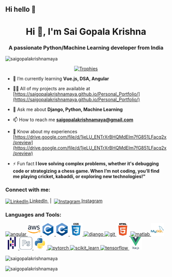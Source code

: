 ## Hi hello 👋

<!--
**SaiGopalaKrishnaMaya/SaiGopalaKrishnaMaya** is a ✨ _special_ ✨ repository because its `README.md` (this file) appears on your GitHub profile.

Here are some ideas to get you started:

- 🔭 I’m currently working on ...
- 🌱 I’m currently learning ...
- 👯 I’m looking to collaborate on ...
- 🤔 I’m looking for help with ...
- 💬 Ask me about ...
- 📫 How to reach me: ...
- 😄 Pronouns: ...
- ⚡ Fun fact: ...
-->

<h1 align="center">Hi 👋, I'm Sai Gopala Krishna</h1>
<h3 align="center">A passionate Python/Machine Learning developer from India</h3>

<p align="left"> <img src="https://komarev.com/ghpvc/?username=saigopalakrishnamaya&label=Profile%20views&color=0e75b6&style=flat" alt="saigopalakrishnamaya" /> </p>

<p align="center"> 
    <a href="https://github.com/ryo-ma/github-profile-trophy">
        <img src="https://github-profile-trophy.vercel.app/?username=saigopalakrishnamaya&theme=gruvbox&title=Commit,Repositories,Stars,Followers" alt="Trophies" />
    </a>
</p>


- 🌱 I’m currently learning **Vue.js, DSA, Angular**

- 👨‍💻 All of my projects are available at [https://saigopalakrishnamaya.github.io/Personal_Portfolio/](https://saigopalakrishnamaya.github.io/Personal_Portfolio/)

- 💬 Ask me about **Django, Python, Machine Learning**

- 📫 How to reach me **saigopalakrishnamaya@gmail.com**

- 📄 Know about my experiences [https://drive.google.com/file/d/1jeLU_ENTrXrBHQMdEIm7fG851LFacq2x/preview](https://drive.google.com/file/d/1jeLU_ENTrXrBHQMdEIm7fG851LFacq2x/preview)

- ⚡ Fun fact **I love solving complex problems, whether it's debugging code or strategizing a chess game. When I’m not coding, you’ll find me playing cricket, kabaddi, or exploring new technologies!"**

<h3 align="left">Connect with me:</h3>
<p align="left">
    <a href="https://www.linkedin.com/in/your-linkedin-profile" target="_blank">
        <img align="center" src="https://cdn.jsdelivr.net/npm/simple-icons@v3/icons/linkedin.svg" alt="LinkedIn" height="30" width="40" />
        <span>LinkedIn</span>
    </a>
    &nbsp;|&nbsp;
    <a href="https://www.instagram.com/your-instagram-profile" target="_blank">
        <img align="center" src="https://cdn.jsdelivr.net/npm/simple-icons@v3/icons/instagram.svg" alt="Instagram" height="30" width="40" />
        <span>Instagram</span>
    </a>
</p>

<h3 align="left">Languages and Tools:</h3>
<p align="left"> <a href="https://angular.io" target="_blank" rel="noreferrer"> <img src="https://angular.io/assets/images/logos/angular/angular.svg" alt="angular" width="40" height="40"/> </a> <a href="https://aws.amazon.com" target="_blank" rel="noreferrer"> <img src="https://raw.githubusercontent.com/devicons/devicon/master/icons/amazonwebservices/amazonwebservices-original-wordmark.svg" alt="aws" width="40" height="40"/> </a> <a href="https://www.cprogramming.com/" target="_blank" rel="noreferrer"> <img src="https://raw.githubusercontent.com/devicons/devicon/master/icons/c/c-original.svg" alt="c" width="40" height="40"/> </a> <a href="https://www.w3schools.com/cpp/" target="_blank" rel="noreferrer"> <img src="https://raw.githubusercontent.com/devicons/devicon/master/icons/cplusplus/cplusplus-original.svg" alt="cplusplus" width="40" height="40"/> </a> <a href="https://www.w3schools.com/css/" target="_blank" rel="noreferrer"> <img src="https://raw.githubusercontent.com/devicons/devicon/master/icons/css3/css3-original-wordmark.svg" alt="css3" width="40" height="40"/> </a> <a href="https://www.djangoproject.com/" target="_blank" rel="noreferrer"> <img src="https://cdn.worldvectorlogo.com/logos/django.svg" alt="django" width="40" height="40"/> </a> <a href="https://git-scm.com/" target="_blank" rel="noreferrer"> <img src="https://www.vectorlogo.zone/logos/git-scm/git-scm-icon.svg" alt="git" width="40" height="40"/> </a> <a href="https://www.w3.org/html/" target="_blank" rel="noreferrer"> <img src="https://raw.githubusercontent.com/devicons/devicon/master/icons/html5/html5-original-wordmark.svg" alt="html5" width="40" height="40"/> </a> <a href="https://www.mathworks.com/" target="_blank" rel="noreferrer"> <img src="https://upload.wikimedia.org/wikipedia/commons/2/21/Matlab_Logo.png" alt="matlab" width="40" height="40"/> </a> <a href="https://www.mysql.com/" target="_blank" rel="noreferrer"> <img src="https://raw.githubusercontent.com/devicons/devicon/master/icons/mysql/mysql-original-wordmark.svg" alt="mysql" width="40" height="40"/> </a> <a href="https://pandas.pydata.org/" target="_blank" rel="noreferrer"> <img src="https://raw.githubusercontent.com/devicons/devicon/2ae2a900d2f041da66e950e4d48052658d850630/icons/pandas/pandas-original.svg" alt="pandas" width="40" height="40"/> </a> <a href="https://www.photoshop.com/en" target="_blank" rel="noreferrer"> <img src="https://raw.githubusercontent.com/devicons/devicon/master/icons/photoshop/photoshop-line.svg" alt="photoshop" width="40" height="40"/> </a> <a href="https://www.python.org" target="_blank" rel="noreferrer"> <img src="https://raw.githubusercontent.com/devicons/devicon/master/icons/python/python-original.svg" alt="python" width="40" height="40"/> </a> <a href="https://pytorch.org/" target="_blank" rel="noreferrer"> <img src="https://www.vectorlogo.zone/logos/pytorch/pytorch-icon.svg" alt="pytorch" width="40" height="40"/> </a> <a href="https://scikit-learn.org/" target="_blank" rel="noreferrer"> <img src="https://upload.wikimedia.org/wikipedia/commons/0/05/Scikit_learn_logo_small.svg" alt="scikit_learn" width="40" height="40"/> </a> <a href="https://www.tensorflow.org" target="_blank" rel="noreferrer"> <img src="https://www.vectorlogo.zone/logos/tensorflow/tensorflow-icon.svg" alt="tensorflow" width="40" height="40"/> </a> <a href="https://vuejs.org/" target="_blank" rel="noreferrer"> <img src="https://raw.githubusercontent.com/devicons/devicon/master/icons/vuejs/vuejs-original-wordmark.svg" alt="vuejs" width="40" height="40"/> </a> </p>

<p><img align="center" src="https://github-readme-stats.vercel.app/api/top-langs?username=saigopalakrishnamaya&show_icons=true&locale=en&layout=compact" alt="saigopalakrishnamaya" /></p>

<p><img align="center" src="https://github-readme-streak-stats.herokuapp.com/?user=saigopalakrishnamaya&" alt="saigopalakrishnamaya" /></p>

